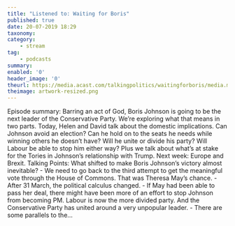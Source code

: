```yaml
---
title: "Listened to: Waiting for Boris"
published: true
date: 20-07-2019 18:29
taxonomy:
category:
	- stream
tag:
	- podcasts
summary:
enabled: '0'
header_image: '0'
theurl: https://media.acast.com/talkingpolitics/waitingforboris/media.mp3
theimage: artwork-resized.png
--- 
```

Episode summary: Barring an act of God, Boris Johnson is going to be the next leader of the Conservative Party. We’re exploring what that means in two parts. Today, Helen and David talk about the domestic implications. Can Johnson avoid an election? Can he hold on to the seats he needs while winning others he doesn’t have? Will he unite or divide his party? Will Labour be able to stop him either way? Plus we talk about what’s at stake for the Tories in Johnson’s relationship with Trump. Next week: Europe and Brexit. Talking Points: What shifted to make Boris Johnson’s victory almost inevitable? - We need to go back to the third attempt to get the meaningful vote through the House of Commons. That was Theresa May’s chance. - After 31 March, the political calculus changed. - If May had been able to pass her deal, there might have been more of an effort to stop Johnson from becoming PM. Labour is now the more divided party. And the Conservative Party has united around a very unpopular leader. - There are some parallels to the…
